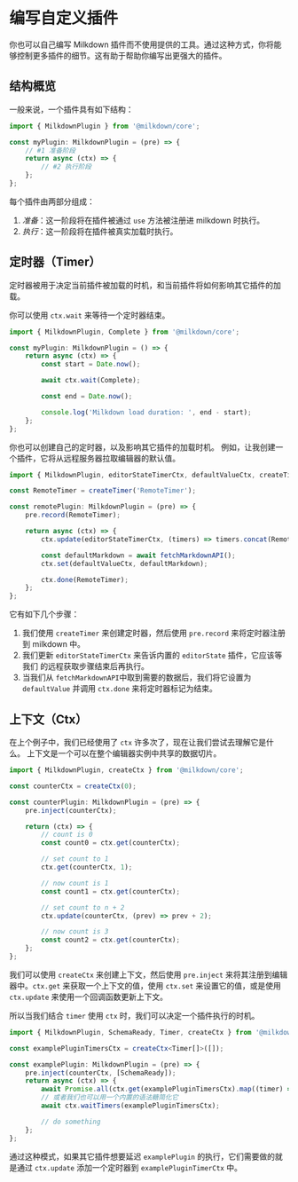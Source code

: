 # 编写自定义插件

你也可以自己编写 Milkdown 插件而不使用提供的工具。通过这种方式，你将能够控制更多插件的细节。这有助于帮助你编写出更强大的插件。

## 结构概览

一般来说，一个插件具有如下结构：

```typescript
import { MilkdownPlugin } from '@milkdown/core';

const myPlugin: MilkdownPlugin = (pre) => {
    // #1 准备阶段
    return async (ctx) => {
        // #2 执行阶段
    };
};
```

每个插件由两部分组成：

1. _准备_：这一阶段将在插件被通过 `use` 方法被注册进 milkdown 时执行。
2. _执行_：这一阶段将在插件被真实加载时执行。

## 定时器（Timer）

定时器被用于决定当前插件被加载的时机，和当前插件将如何影响其它插件的加载。

你可以使用 `ctx.wait` 来等待一个定时器结束。

```typescript
import { MilkdownPlugin, Complete } from '@milkdown/core';

const myPlugin: MilkdownPlugin = () => {
    return async (ctx) => {
        const start = Date.now();

        await ctx.wait(Complete);

        const end = Date.now();

        console.log('Milkdown load duration: ', end - start);
    };
};
```

你也可以创建自己的定时器，以及影响其它插件的加载时机。
例如，让我创建一个插件，它将从远程服务器拉取编辑器的默认值。

```typescript
import { MilkdownPlugin, editorStateTimerCtx, defaultValueCtx, createTimer } from '@milkdown/core';

const RemoteTimer = createTimer('RemoteTimer');

const remotePlugin: MilkdownPlugin = (pre) => {
    pre.record(RemoteTimer);

    return async (ctx) => {
        ctx.update(editorStateTimerCtx, (timers) => timers.concat(RemoteTimer));

        const defaultMarkdown = await fetchMarkdownAPI();
        ctx.set(defaultValueCtx, defaultMarkdown);

        ctx.done(RemoteTimer);
    };
};
```

它有如下几个步骤：

1. 我们使用 `createTimer` 来创建定时器，然后使用 `pre.record` 来将定时器注册到 milkdown 中。
2. 我们更新 `editorStateTimerCtx` 来告诉内置的 `editorState` 插件，它应该等我们 的远程获取步骤结束后再执行。
3. 当我们从 `fetchMarkdownAPI`中取到需要的数据后，我们将它设置为 `defaultValue` 并调用 `ctx.done` 来将定时器标记为结束。

## 上下文（Ctx）

在上个例子中，我们已经使用了 `ctx` 许多次了，现在让我们尝试去理解它是什么。
上下文是一个可以在整个编辑器实例中共享的数据切片。

```typescript
import { MilkdownPlugin, createCtx } from '@milkdown/core';

const counterCtx = createCtx(0);

const counterPlugin: MilkdownPlugin = (pre) => {
    pre.inject(counterCtx);

    return (ctx) => {
        // count is 0
        const count0 = ctx.get(counterCtx);

        // set count to 1
        ctx.get(counterCtx, 1);

        // now count is 1
        const count1 = ctx.get(counterCtx);

        // set count to n + 2
        ctx.update(counterCtx, (prev) => prev + 2);

        // now count is 3
        const count2 = ctx.get(counterCtx);
    };
};
```

我们可以使用 `createCtx` 来创建上下文，然后使用 `pre.inject` 来将其注册到编辑器中。`ctx.get` 来获取一个上下文的值，使用 `ctx.set` 来设置它的值，或是使用 `ctx.update` 来使用一个回调函数更新上下文。

所以当我们结合 `timer` 使用 `ctx` 时，我们可以决定一个插件执行的时机。

```typescript
import { MilkdownPlugin, SchemaReady, Timer, createCtx } from '@milkdown/core';

const examplePluginTimersCtx = createCtx<Timer[]>([]);

const examplePlugin: MilkdownPlugin = (pre) => {
    pre.inject(counterCtx, [SchemaReady]);
    return async (ctx) => {
        await Promise.all(ctx.get(examplePluginTimersCtx).map((timer) => ctx.wait(timer)));
        // 或者我们也可以用一个内置的语法糖简化它
        await ctx.waitTimers(examplePluginTimersCtx);

        // do something
    };
};
```

通过这种模式，如果其它插件想要延迟 `examplePlugin` 的执行，它们需要做的就是通过 `ctx.update` 添加一个定时器到 `examplePluginTimerCtx` 中。
